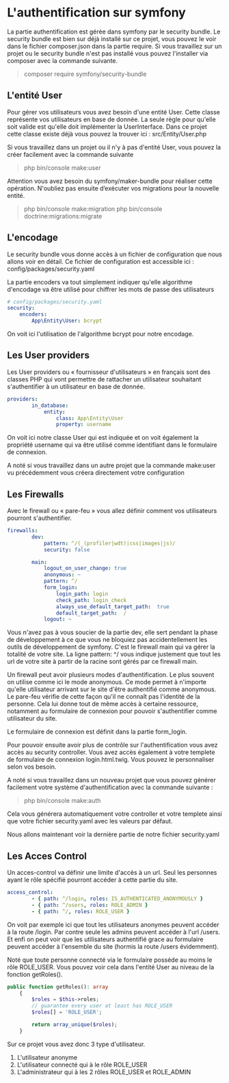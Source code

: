 # L'authentification sur symfony

La partie authentification est gérée dans symfony par le security bundle. Le security bundle est bien sur déjà installé sur ce projet, vous pouvez le voir dans le fichier composer.json dans la partie require. Si vous travaillez sur un projet ou le security bundle n'est pas installé vous pouvez l'installer via composer avec la commande suivante.

> composer require symfony/security-bundle


## L'entité User

Pour gérer vos utilisateurs vous avez besoin d'une entité User. Cette classe représente vos utilisateurs en base de donnée. La seule règle pour qu'elle soit valide est qu'elle doit implémenter la UserInterface. Dans ce projet cette classe existe déjà vous pouvez la trouver ici : src/Entity/User.php

Si vous travaillez dans un projet ou il n'y à pas d'entité User, vous pouvez la créer facilement avec la commande suivante

> php bin/console make:user

Attention vous avez besoin du symfony/maker-bundle pour réaliser cette opération. N'oubliez pas ensuite d’exécuter vos migrations pour la nouvelle entité.

> php bin/console make:migration 
> php bin/console doctrine:migrations:migrate

## L'encodage

Le security bundle vous donne accès à un fichier de configuration que nous allons voir en détail. Ce  fichier de configuration est accessible ici : config/packages/security.yaml

La partie encoders va tout simplement indiquer qu'elle algorithme d'encodage va être utilisé pour chiffrer les mots de passe des utilisateurs

```yaml
# config/packages/security.yaml
security:
    encoders:
        App\Entity\User: bcrypt
``` 

On voit ici l'utilisation de l'algorithme bcrypt pour notre encodage.

## Les User providers

Les User providers ou « fournisseur d'utilisateurs » en français sont des classes PHP qui vont permettre de rattacher un utilisateur souhaitant s'authentifier à un utilisateur en base de donnée.

```yaml
providers:
        in_database: 
            entity:
                class: App\Entity\User
                property: username
``` 

On voit ici notre classe User qui est indiquée et on voit également la propriété username qui va être utilisé comme identifiant dans le formulaire de connexion.
 
A noté si vous travaillez dans un autre projet que la commande make:user vu précédemment vous créera directement votre configuration

## Les Firewalls

Avec le firewall ou « pare-feu » vous allez définir comment vos utilisateurs pourront s'authentifier.

```yaml
firewalls:
        dev:
            pattern: ^/(_(profiler|wdt)|css|images|js)/
            security: false

        main:
            logout_on_user_change: true
            anonymous: ~
            pattern: ^/
            form_login:
                login_path: login
                check_path: login_check
                always_use_default_target_path:  true
                default_target_path:  /
            logout: ~
``` 

Vous n'avez pas à vous soucier de la partie dev, elle sert pendant la phase de développement à ce que vous ne bloquiez pas accidentellement les outils de développement de symfony. C'est le firewall main qui va gérer la totalité de votre site. La ligne pattern: ^/ vous indique justement que tout les url de votre site à partir de la racine sont gérés par ce firewall main.

Un firewall peut avoir plusieurs modes d'authentification. Le plus souvent on utilise comme ici le mode anonymous. Ce mode permet à n'importe qu'elle utilisateur arrivant sur le site d'être authentifié comme anonymous. Le pare-feu vérifie de cette façon qu'il ne connaît pas l'identité de la personne. Cela lui donne tout de même accès à certaine ressource, notamment au formulaire de connexion pour pouvoir s'authentifier comme utilisateur du site.

Le formulaire de connexion est définit dans la partie form_login.

Pour pouvoir ensuite avoir plus de contrôle sur l'authentification vous avez accès au security controller. Vous avez accès également à votre templete de formulaire de connexion login.html.twig. Vous pouvez le personnaliser selon vos besoin.

A noté si vous travaillez dans un nouveau projet que vous pouvez générer facilement votre système d'authentification avec la commande suivante :

> php bin/console make:auth

Cela vous générera automatiquement votre controller et votre templete ainsi que votre fichier security.yaml avec les valeurs par défaut.

Nous allons maintenant voir la dernière partie de notre fichier security.yaml

## Les Acces Control

Un acces-control va définir une limite d'accès à un url. Seul les personnes ayant le rôle spécifié pourront accéder à cette partie du site.

```yaml
access_control:
        - { path: ^/login, roles: IS_AUTHENTICATED_ANONYMOUSLY }
        - { path: ^/users, roles: ROLE_ADMIN }
        - { path: ^/, roles: ROLE_USER }

``` 

On voit par exemple ici que tout les utilisateurs anonymes peuvent accéder à la route /login. Par contre seule les admins peuvent accéder à l'url /users. Et enfi on peut voir que les utilisateurs authentifié grace au formulaire peuvent accéder à l'ensemble du site (hormis la route /users évidemment).

Noté que toute personne connecté via le formulaire posséde au moins le rôle ROLE_USER. Vous pouvez voir cela dans l'entité User au niveau de la fonction getRoles().

```php
public function getRoles(): array
    {
        $roles = $this->roles;
        // guarantee every user at least has ROLE_USER
        $roles[] = 'ROLE_USER';

        return array_unique($roles);
    }
```

Sur ce projet vous avez donc 3 type d'utilisateur.

1. L'utilisateur anonyme
2. L'utilisateur connecté qui à le rôle ROLE_USER
3. L'administrateur qui à les 2 rôles ROLE_USER et ROLE_ADMIN






 